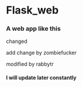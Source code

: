 # Flask_web
### A web app like this
changed

add change by zombiefucker

modified by rabbytr
#### I will update later constantly

